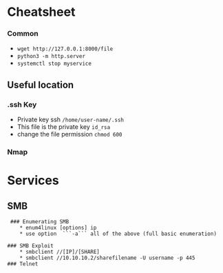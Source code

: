 # Cheatsheet

### Common 
* ```wget http://127.0.0.1:8000/file```
* ```python3 -m http.server```
* ```systemctl stop myservice```

## Useful location  
  ### .ssh Key 
   * Private key ssh ```/home/user-name/.ssh```
   * This file is the private key ```id_rsa```
   * change the file permission ``` chmod 600 ```

  ### Nmap

# Services  
   ## SMB
     ### Enumerating SMB
        * enum4linux [options] ip
        * use option  ```-a``` all of the above (full basic enumeration)

    ### SMB Exploit
        * smbclient //[IP]/[SHARE]
        * smbclient //10.10.10.2/sharefilename -U username -p 445
    ### Telnet

